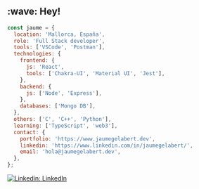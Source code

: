 <div>
  <h2>:wave: Hey!</h2>
</div>

```javascript
const jaume = {
  location: 'Mallorca, España',
  role: 'Full Stack developer',
  tools: ['VSCode', 'Postman'],
  technologies: {
    frontend: {
      js: 'React',
      tools: ['Chakra-UI', 'Material UI', 'Jest'],
    },
    backend: {
      js: ['Node', 'Express'],
    },
    databases: ['Mongo DB'],
  },
  others: ['C', 'C++', 'Python'],
  learning: ['TypeScript', 'web3'],
  contact: {
    portfolio: 'https://www.jaumegelabert.dev',
    linkedin: 'https://www.linkedin.com/in/jaumegelabert/',
    email: 'hola@jaumegelabert.dev',
  },
};
```

[![Linkedin: LinkedIn](https://img.shields.io/badge/-jaumegelabert-blue?style=flat-square&logo=Linkedin&logoColor=white&link=https://www.linkedin.com/in/jaumegelabert/)](https://www.linkedin.com/in/jaumegelabert/)
